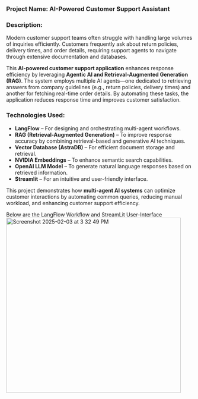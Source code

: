 ### Project Name: **AI-Powered Customer Support Assistant**  

### Description:  
Modern customer support teams often struggle with handling large volumes of inquiries efficiently. Customers frequently ask about return policies, delivery times, and order details, requiring support agents to navigate through extensive documentation and databases.  

This **AI-powered customer support application** enhances response efficiency by leveraging **Agentic AI and Retrieval-Augmented Generation (RAG)**. The system employs multiple AI agents—one dedicated to retrieving answers from company guidelines (e.g., return policies, delivery times) and another for fetching real-time order details. By automating these tasks, the application reduces response time and improves customer satisfaction.  

### Technologies Used:  
- **LangFlow** – For designing and orchestrating multi-agent workflows.  
- **RAG (Retrieval-Augmented Generation)** – To improve response accuracy by combining retrieval-based and generative AI techniques.  
- **Vector Database (AstraDB)** – For efficient document storage and retrieval.  
- **NVIDIA Embeddings** – To enhance semantic search capabilities.  
- **OpenAI LLM Model** – To generate natural language responses based on retrieved information.  
- **Streamlit** – For an intuitive and user-friendly interface.  

This project demonstrates how **multi-agent AI systems** can optimize customer interactions by automating common queries, reducing manual workload, and enhancing customer support efficiency.

Below are the LangFlow Workflow and StreamLit User-Interface
<img width="471" alt="Screenshot 2025-02-03 at 3 32 49 PM" src="https://github.com/user-attachments/assets/d23e3334-ade4-4c3c-b7e3-c899aa8d22f5" />
